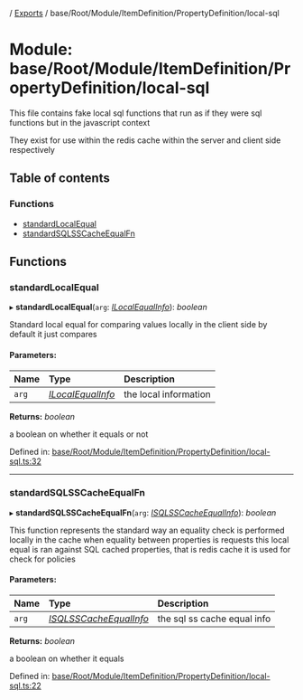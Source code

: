 [](../README.md) / [Exports](../modules.md) / base/Root/Module/ItemDefinition/PropertyDefinition/local-sql

# Module: base/Root/Module/ItemDefinition/PropertyDefinition/local-sql

This file contains fake local sql functions that run as if they were sql
functions but in the javascript context

They exist for use within the redis cache
within the server and client side respectively

## Table of contents

### Functions

- [standardLocalEqual](base_root_module_itemdefinition_propertydefinition_local_sql.md#standardlocalequal)
- [standardSQLSSCacheEqualFn](base_root_module_itemdefinition_propertydefinition_local_sql.md#standardsqlsscacheequalfn)

## Functions

### standardLocalEqual

▸ **standardLocalEqual**(`arg`: [*ILocalEqualInfo*](../interfaces/base_root_module_itemdefinition_propertydefinition_types.ilocalequalinfo.md)): *boolean*

Standard local equal for comparing values locally in the client side
by default it just compares

#### Parameters:

Name | Type | Description |
:------ | :------ | :------ |
`arg` | [*ILocalEqualInfo*](../interfaces/base_root_module_itemdefinition_propertydefinition_types.ilocalequalinfo.md) | the local information   |

**Returns:** *boolean*

a boolean on whether it equals or not

Defined in: [base/Root/Module/ItemDefinition/PropertyDefinition/local-sql.ts:32](https://github.com/onzag/itemize/blob/11a98dec/base/Root/Module/ItemDefinition/PropertyDefinition/local-sql.ts#L32)

___

### standardSQLSSCacheEqualFn

▸ **standardSQLSSCacheEqualFn**(`arg`: [*ISQLSSCacheEqualInfo*](../interfaces/base_root_module_itemdefinition_propertydefinition_types.isqlsscacheequalinfo.md)): *boolean*

This function represents the standard way an equality check
is performed locally in the cache when equality between properties is requests
this local equal is ran against SQL cached properties, that is redis cache
it is used for check for policies

#### Parameters:

Name | Type | Description |
:------ | :------ | :------ |
`arg` | [*ISQLSSCacheEqualInfo*](../interfaces/base_root_module_itemdefinition_propertydefinition_types.isqlsscacheequalinfo.md) | the sql ss cache equal info   |

**Returns:** *boolean*

a boolean on whether it equals

Defined in: [base/Root/Module/ItemDefinition/PropertyDefinition/local-sql.ts:22](https://github.com/onzag/itemize/blob/11a98dec/base/Root/Module/ItemDefinition/PropertyDefinition/local-sql.ts#L22)
